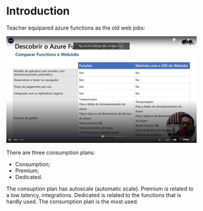 # Introduction

Teacher equipared azure functions as the old web jobs:

![comparing to web jobs](images/comparing-to-web-jobs.png)

There are three consumption plans:

- Consumption;
- Premium;
- Dedicated.

The consuption plan has autoscale (automatic scale). Premium is related to a low latency, integrations. Dedicated is related to the functions that is hardly used. The consumption plan is the most used.